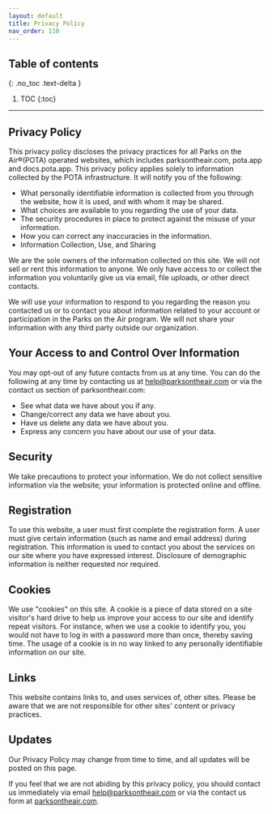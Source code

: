 ```yaml
---
layout: default
title: Privacy Policy
nav_order: 110
---
```


## Table of contents
{: .no_toc .text-delta }

1. TOC
{:toc}

---

Privacy Policy
-----

This privacy policy discloses the privacy practices for all Parks on the Air®(POTA) operated websites, which includes parksontheair.com, pota.app and docs.pota.app. This privacy policy applies solely to information collected by the POTA infrastructure. It will notify you of the following:

- What personally identifiable information is collected from you through the website, how it is used, and with whom it may be shared.
- What choices are available to you regarding the use of your data.
- The security procedures in place to protect against the misuse of your information.
- How you can correct any inaccuracies in the information.
- Information Collection, Use, and Sharing

We are the sole owners of the information collected on this site. We will not sell or rent this information to anyone. We only have access to or collect the information you voluntarily give us via email, file uploads, or other direct contacts.

We will use your information to respond to you regarding the reason you contacted us or to contact you about information related to your account or participation in the Parks on the Air program. We will not share your information with any third party outside our organization.

## Your Access to and Control Over Information

You may opt-out of any future contacts from us at any time. You can do the following at any time by contacting us at [help@parksontheair.com](mailto:help@parksonthair.com) or via the contact us section of parksontheair.com:
* See what data we have about you if any.
* Change/correct any data we have about you.
* Have us delete any data we have about you.
* Express any concern you have about our use of your data.

## Security

We take precautions to protect your information. We do not collect sensitive information via the website; your information is protected online and offline.

## Registration

To use this website, a user must first complete the registration form. A user must give certain information (such as name and email address) during registration. This information is used to contact you about the services on our site where you have expressed interest. Disclosure of demographic information is neither requested nor required.

## Cookies

We use "cookies" on this site. A cookie is a piece of data stored on a site visitor's hard drive to help us improve your access to our site and identify repeat visitors. For instance, when we use a cookie to identify you, you would not have to log in with a password more than once, thereby saving time. The usage of a cookie is in no way linked to any personally identifiable information on our site.

## Links

This website contains links to, and uses services of, other sites. Please be aware that we are not responsible for other sites' content or privacy practices.

## Updates

Our Privacy Policy may change from time to time, and all updates will be posted on this page.

If you feel that we are not abiding by this privacy policy, you should contact us immediately via email [help@parksontheair.com](mailto:help@parksonthair.com) or via the contact us form at [parksontheair.com](parksontheair.com).
